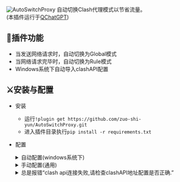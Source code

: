 ![AutoSwitchProxy](https://socialify.git.ci/zuo-shi-yun/AutoSwitchProxy/image?description=1&descriptionEditable=%E8%87%AA%E5%8A%A8%E5%88%87%E6%8D%A2Clash%E4%BB%A3%E7%90%86%E6%A8%A1%E5%BC%8F%E4%BB%A5%E8%8A%82%E7%9C%81%E6%B5%81%E9%87%8F&logo=https%3A%2F%2Fi.postimg.cc%2FW4Q58VCn%2F1.png&name=1&theme=Light)
自动切换Clash代理模式以节省流量。<br/>
(本插件运行于[QChatGPT](https://github.com/RockChinQ/QChatGPT))<br/>

## :muscle:插件功能

- 当发送网络请求时，自动切换为Global模式
- 当网络请求完毕时，自动切换为Rule模式
- Windows系统下自动导入clashAPI配置

## :crossed_swords:安装与配置

- 安装
    - 运行`!plugin get https://github.com/zuo-shi-yun/AutoSwitchProxy.git`
    - 进入插件目录执行`pip install -r requirements.txt`
- 配置
  <details>
    <summary>自动配置(windows系统下)</summary>

    - 运行插件即可自动导入配置。
    - 若多次报错且修改无效，请使用手动配置。
  </details>

  <details>
    <summary>手动配置(通用)</summary>

    1. 获得API配置

        - windows系统：打开clash for windows，general栏下找到Home Directory，点击open Folder，进入`config`
          目录，打开`clash.yaml`，记录`external-controller`和`secret`配置项。
        - linux系统：记录启动时显示的clash dashboard地址以及secret配置项。
    2. 修改插件配置

        - 打开`plugin\AutoSwitchProxy\utils\clash.py`文件。
        - 根据记录的配置项对应修改10行的`external_controller`、12行的`secret`变量。
        - 保存、重启系统。
  </details>

  <details>
  <summary>总是报错“clash api连接失败,请检查clashAPI地址配置是否正确.”</summary>

    - 检查config.yaml文件中是否有`external-controller`和`secret`配置项，若没有请手动添加这两项配置。
    - windows检查Clash主目录下`profiles`文件夹内的配置文件(一堆数字.yml)中的`external-controller`和`secret`配置项，尝试使用该配置项。
    - linux下检查导入机场的配置文件中的`external-controller`和`secret`配置项，尝试使用该配置项。
    - 若还是不对，请搜索“clash如何使用Restful API”,参照结果配置`external-controller`和`secret`
      配置项。([官方文档](https://clash.gitbook.io/doc/restful-api))
  </details>    